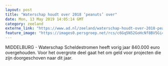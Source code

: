 ```yaml
---
layout: post
title: "Waterschap houdt over 2018 ‘peanuts’ over"
date: Mon, 13 May 2019 14:05:14 GMT
category: zeeland
externe_link: "https://www.ad.nl/zeeland/waterschap-houdt-over-2018-peanuts-over~af88c1e3/"
feature_image: "https://images0.persgroep.net/rcs/c6Gq5N52GoHcNf8BV5Gi4rurHPQ/diocontent/148239797/_fitwidth/400/?appId=21791a8992982cd8da851550a453bd7f&quality=0.7"
---
```


MIDDELBURG - Waterschap Scheldestromen heeft vorig jaar 840.000 euro overgehouden. Voor het overgrote deel gaat het om geld voor projecten die zijn doorgeschoven naar dit jaar.
